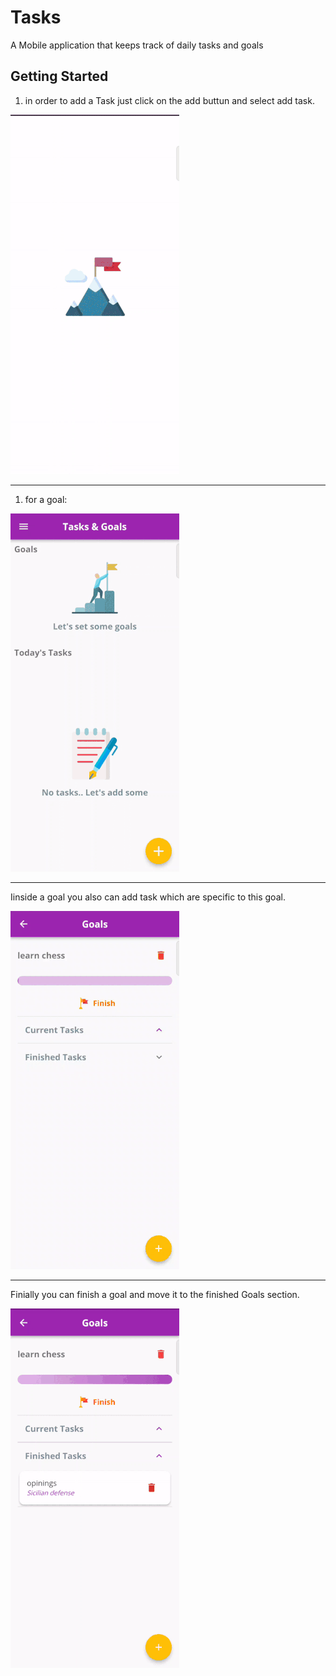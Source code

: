 # Tasks

A Mobile application that keeps track of daily tasks and goals

## Getting Started

1. in order to add a Task just click on the add buttun and select add task.

![Add Task](https://github.com/youssefdarahem/Tasks/blob/main/assets/tutorial/addTask.gif)

___

1. for a goal:

![Add Goal](https://github.com/youssefdarahem/Tasks/blob/main/assets/tutorial/addGoal.gif)

___

Iinside a goal you also can add task which are specific to this goal.

![Add Tasks for Goal](https://github.com/youssefdarahem/Tasks/blob/main/assets/tutorial/addTasksforaGoal.gif)

___

Finially you can finish a goal and move it to the finished Goals section.

![Add Tasks for Goal](https://github.com/youssefdarahem/Tasks/blob/main/assets/tutorial/finishGoal.gif)



